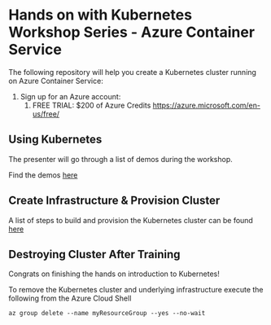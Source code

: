 # Hands on with Kubernetes Workshop Series - Azure Container Service

The following repository will help you create a Kubernetes cluster running on Azure Container Service:

1. Sign up for an Azure account:
    1. FREE TRIAL: $200 of Azure Credits https://azure.microsoft.com/en-us/free/


## Using Kubernetes

The presenter will go through a list of demos during the workshop.

Find the demos [here](docs/demos)



## Create Infrastructure & Provision Cluster

A list of steps to build and provision the Kubernetes cluster can be found [here](docs/3-build-cluster.md)

## Destroying Cluster After Training

Congrats on finishing the hands on introduction to Kubernetes!

To remove the Kubernetes cluster and underlying infrastructure execute the following from the Azure Cloud Shell

```
az group delete --name myResourceGroup --yes --no-wait
```




